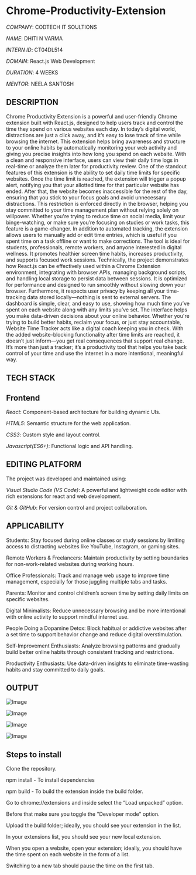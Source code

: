 # Chrome-Productivity-Extension

*COMPANY*: CODTECH IT SOULTIONS

*NAME*: DHITI N VARMA

*INTERN ID*: CT04DL514

*DOMAIN*: React.js Web Development

*DURATION*: 4 WEEKS

*MENTOR*: NEELA SANTOSH

## DESCRIPTION

Chrome Productivity Extension is a powerful and user-friendly Chrome extension built with React.js, designed to help users track and control the time they spend on various websites each day. In today’s digital world, distractions are just a click away, and it’s easy to lose track of time while browsing the internet. This extension helps bring awareness and structure to your online habits by automatically monitoring your web activity and giving you precise insights into how long you spend on each website. With a clean and responsive interface, users can view their daily time logs in real-time or analyze them later for productivity review. One of the standout features of this extension is the ability to set daily time limits for specific websites. Once the time limit is reached, the extension will trigger a popup alert, notifying you that your allotted time for that particular website has ended. After that, the website becomes inaccessible for the rest of the day, ensuring that you stick to your focus goals and avoid unnecessary distractions. This restriction is enforced directly in the browser, helping you stay committed to your time management plan without relying solely on willpower. Whether you're trying to reduce time on social media, limit your binge-watching, or make sure you’re focusing on studies or work tasks, this feature is a game-changer. In addition to automated tracking, the extension allows users to manually add or edit time entries, which is useful if you spent time on a task offline or want to make corrections. The tool is ideal for students, professionals, remote workers, and anyone interested in digital wellness. It promotes healthier screen time habits, increases productivity, and supports focused work sessions. Technically, the project demonstrates how React.js can be effectively used within a Chrome Extension environment, integrating with browser APIs, managing background scripts, and handling local storage to persist data between sessions. It is optimized for performance and designed to run smoothly without slowing down your browser. Furthermore, it respects user privacy by keeping all your time-tracking data stored locally—nothing is sent to external servers. The dashboard is simple, clear, and easy to use, showing how much time you’ve spent on each website along with any limits you’ve set. The interface helps you make data-driven decisions about your online behavior. Whether you're trying to build better habits, reclaim your focus, or just stay accountable, Website Time Tracker acts like a digital coach keeping you in check. With the added website-blocking functionality after time limits are reached, it doesn’t just inform—you get real consequences that support real change. It’s more than just a tracker; it’s a productivity tool that helps you take back control of your time and use the internet in a more intentional, meaningful way.

## TECH STACK

## Frontend
*React*: Component-based architecture for building dynamic UIs.

*HTML5*: Semantic structure for the web application.

*CSS3*: Custom style and layout control.

*Javascript(ES6+)*: Functional logic and API handling.

## EDITING PLATFORM
The project was developed and maintained using:

*Visual Studio Code (VS Code)*: A powerful and lightweight code editor with rich extensions for react and web development.

*Git & GitHub*: For version control and project collaboration.

## APPLICABILITY 
Students: Stay focused during online classes or study sessions by limiting access to distracting websites like YouTube, Instagram, or gaming sites.

Remote Workers & Freelancers: Maintain productivity by setting boundaries for non-work-related websites during working hours.

Office Professionals: Track and manage web usage to improve time management, especially for those juggling multiple tabs and tasks.

Parents: Monitor and control children’s screen time by setting daily limits on specific websites.

Digital Minimalists: Reduce unnecessary browsing and be more intentional with online activity to support mindful internet use.

People Doing a Dopamine Detox: Block habitual or addictive websites after a set time to support behavior change and reduce digital overstimulation.

Self-Improvement Enthusiasts: Analyze browsing patterns and gradually build better online habits through consistent tracking and restrictions.

Productivity Enthusiasts: Use data-driven insights to eliminate time-wasting habits and stay committed to daily goals.

## OUTPUT

![Image](https://github.com/user-attachments/assets/796c7a94-200f-452e-b6f7-57d3df192acd)



![Image](https://github.com/user-attachments/assets/8afec6cc-ca3b-457e-983d-b31745320d8f)



![Image](https://github.com/user-attachments/assets/c0266f9a-9a3f-4613-bc43-2702982b0c3d)



![Image](https://github.com/user-attachments/assets/e76bcd03-af15-48d9-b21c-30627bf31edc)

## Steps to install

Clone the repository.

npm install - To install dependencies

npm build - To build the extension inside the build folder.

Go to chrome://extensions and inside select the “Load unpacked” option.

Before that make sure you toggle the "Developer mode" option.

Upload the build folder; ideally, you should see your extension in the list.

In your extensions list, you should see your new local extension.

When you open a website, open your extension; ideally, you should have the time spent on each website in the form of a list.

Switching to a new tab should pause the time on the first tab.

